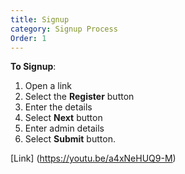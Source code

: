```yaml
---
title: Signup
category: Signup Process
Order: 1
---
```

 **To Signup**:
 1. Open a link
 2. Select the **Register** button
 3. Enter the details
 4. Select **Next** button
 5. Enter admin details
 6. Select **Submit** button.


 <!---[![IMAGE ALT TEXT HERE](http://img.youtube.com/vi/sVvMxYeA86w/0.jpg)](http://www.youtube.com/watch?v=sVvMxYeA86w) --->

 [Link] (https://youtu.be/a4xNeHUQ9-M)